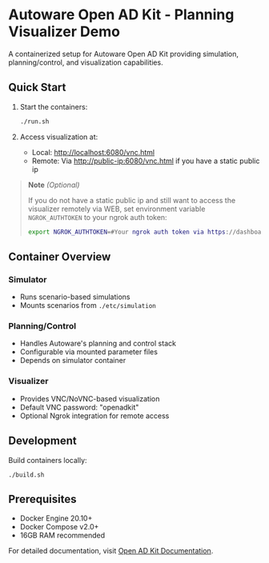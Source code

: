 # Autoware Open AD Kit - Planning Visualizer Demo

A containerized setup for Autoware Open AD Kit providing simulation, planning/control, and visualization capabilities.

## Quick Start

1. Start the containers:

    ```bash
    ./run.sh
    ```

2. Access visualization at:
   - Local: <http://localhost:6080/vnc.html>
   - Remote: Via <http://public-ip:6080/vnc.html> if you have a static public ip

> **Note** *(Optional)*
>
> If you do not have a static public ip and still want to access the visualizer remotely via WEB, set environment variable `NGROK_AUTHTOKEN` to your ngrok auth token:
>
>```bash
> export NGROK_AUTHTOKEN=#Your ngrok auth token via https://dashboard.ngrok.com/get-started/your-authtoken
>```

## Container Overview

### Simulator

- Runs scenario-based simulations
- Mounts scenarios from `./etc/simulation`

### Planning/Control

- Handles Autoware's planning and control stack
- Configurable via mounted parameter files
- Depends on simulator container

### Visualizer

- Provides VNC/NoVNC-based visualization
- Default VNC password: "openadkit"
- Optional Ngrok integration for remote access

## Development

Build containers locally:

    ./build.sh

## Prerequisites

- Docker Engine 20.10+
- Docker Compose v2.0+
- 16GB RAM recommended

For detailed documentation, visit [Open AD Kit Documentation](https://autowarefoundation.github.io/autoware-documentation/main/installation/autoware/docker-installation/).
